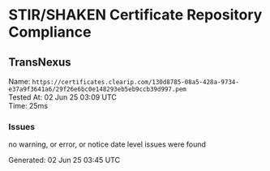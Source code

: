 # STIR/SHAKEN Certificate Repository Compliance

## TransNexus

Name: `https://certificates.clearip.com/130d8785-08a5-428a-9734-e37a9f3641a6/29f26e6bc0e148293eb5eb9ccb39d997.pem`\
Tested At: 02 Jun 25 03:09 UTC\
Time: 25ms

### Issues

no warning, or error, or notice date level issues were found

Generated: 02 Jun 25 03:45 UTC
